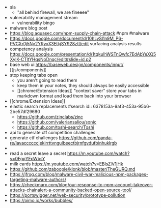 - sla
	- "all behind firewall, we are fineeee"
- vulnerability management stream
	- vulnerability bingo
- malware blog post
- https://blog.aquasec.com/npm-supply-chain-attack #npm #malware
- https://docs.google.com/document/d/10hLySl1n9M_P6-PVCXr0j5Ny2YRyxX3EtkjSY928ztI/edit surfacing analysis results
- competency analysis https://docs.google.com/presentation/d/1tqkuIhWSTnQwfc7EdAbYeXQ5XylK-CTItYHqsNoDnqc/edit#slide=id.p2
- base web ui https://baseweb.design/components/input/ [[js/components]]
- stop keeping tabs open
	- you aren't going to read them
	- keep them in your notes, they should always be easily accessible
	- [[chrome/Extension Ideas]] "context saver" store your tabs in markdown format and load them back into your browser
- [[chrome/Extension Ideas]]
- elastic search replacements #search
  id:: 6378153a-9af3-453a-95b6-2be57df29680
	- https://github.com/zinclabs/zinc
	- https://github.com/valeriansaliou/sonic
	- https://github.com/toshi-search/Toshi
- api to generate ctf competition challenges
- generate ctf challenges https://github.com/panda-re/lavaccccccjekirrttvngulbeectbjrnfgvdufbinhuklrgb
-
- read a secret leave a secret https://m.youtube.com/watch?v=0FgqYEpWbsY
- milk cards https://m.youtube.com/watch?v=EBIsZlV1jHk
- https://github.com/zaboople/klonk/blob/master/TheGURQ.md
- https://jfrog.com/blog/malware-civil-war-malicious-npm-packages-targeting-malware-authors/
- https://checkmarx.com/blog/our-response-to-npm-account-takeover-attacks-chainalert-a-community-backed-open-source-tool/
- https://portswigger.net/web-security/prototype-pollution
- https://oimo.io/works/bubbles/